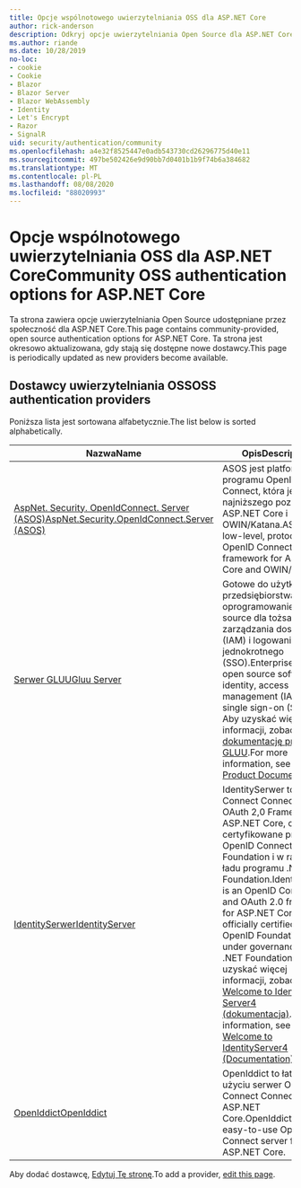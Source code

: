 ```yaml
---
title: Opcje wspólnotowego uwierzytelniania OSS dla ASP.NET Core
author: rick-anderson
description: Odkryj opcje uwierzytelniania Open Source dla ASP.NET Core.
ms.author: riande
ms.date: 10/28/2019
no-loc:
- cookie
- Cookie
- Blazor
- Blazor Server
- Blazor WebAssembly
- Identity
- Let's Encrypt
- Razor
- SignalR
uid: security/authentication/community
ms.openlocfilehash: a4e32f8525447e0adb543730cd26296775d40e11
ms.sourcegitcommit: 497be502426e9d90bb7d0401b1b9f74b6a384682
ms.translationtype: MT
ms.contentlocale: pl-PL
ms.lasthandoff: 08/08/2020
ms.locfileid: "88020993"
---
```

# <a name="community-oss-authentication-options-for-aspnet-core"></a><span data-ttu-id="dfbc6-103">Opcje wspólnotowego uwierzytelniania OSS dla ASP.NET Core</span><span class="sxs-lookup"><span data-stu-id="dfbc6-103">Community OSS authentication options for ASP.NET Core</span></span>

<span data-ttu-id="dfbc6-104">Ta strona zawiera opcje uwierzytelniania Open Source udostępniane przez społeczność dla ASP.NET Core.</span><span class="sxs-lookup"><span data-stu-id="dfbc6-104">This page contains community-provided, open source authentication options for ASP.NET Core.</span></span> <span data-ttu-id="dfbc6-105">Ta strona jest okresowo aktualizowana, gdy stają się dostępne nowe dostawcy.</span><span class="sxs-lookup"><span data-stu-id="dfbc6-105">This page is periodically updated as new providers become available.</span></span>

## <a name="oss-authentication-providers"></a><span data-ttu-id="dfbc6-106">Dostawcy uwierzytelniania OSS</span><span class="sxs-lookup"><span data-stu-id="dfbc6-106">OSS authentication providers</span></span>

<span data-ttu-id="dfbc6-107">Poniższa lista jest sortowana alfabetycznie.</span><span class="sxs-lookup"><span data-stu-id="dfbc6-107">The list below is sorted alphabetically.</span></span>

| <span data-ttu-id="dfbc6-108">Nazwa</span><span class="sxs-lookup"><span data-stu-id="dfbc6-108">Name</span></span> | <span data-ttu-id="dfbc6-109">Opis</span><span class="sxs-lookup"><span data-stu-id="dfbc6-109">Description</span></span> |
| ---- | ----------- |
| [<span data-ttu-id="dfbc6-110">AspNet. Security. OpenIdConnect. Server (ASOS)</span><span class="sxs-lookup"><span data-stu-id="dfbc6-110">AspNet.Security.OpenIdConnect.Server (ASOS)</span></span>](https://github.com/aspnet-contrib/AspNet.Security.OpenIdConnect.Server) | <span data-ttu-id="dfbc6-111">ASOS jest platformą programu OpenID Connect, która jest najniższego poziomu, dla ASP.NET Core i OWIN/Katana.</span><span class="sxs-lookup"><span data-stu-id="dfbc6-111">ASOS is a low-level, protocol-first OpenID Connect server framework for ASP.NET Core and OWIN/Katana.</span></span> |
| [<span data-ttu-id="dfbc6-112">Serwer GLUU</span><span class="sxs-lookup"><span data-stu-id="dfbc6-112">Gluu Server</span></span>](https://gluu.org/) | <span data-ttu-id="dfbc6-113">Gotowe do użytku przedsiębiorstwa, oprogramowanie open source dla tożsamości, zarządzania dostępem (IAM) i logowania jednokrotnego (SSO).</span><span class="sxs-lookup"><span data-stu-id="dfbc6-113">Enterprise ready, open source software for identity, access management (IAM), and single sign-on (SSO).</span></span> <span data-ttu-id="dfbc6-114">Aby uzyskać więcej informacji, zobacz [dokumentację produktu GLUU](https://gluu.org/docs/).</span><span class="sxs-lookup"><span data-stu-id="dfbc6-114">For more information, see the [Gluu Product Documentation](https://gluu.org/docs/).</span></span> |
| [<span data-ttu-id="dfbc6-115">IdentitySerwer</span><span class="sxs-lookup"><span data-stu-id="dfbc6-115">IdentityServer</span></span>](https://identityserver.io/) | <span data-ttu-id="dfbc6-116">IdentitySerwer to OpenID Connect Connect and OAuth 2,0 Framework dla ASP.NET Core, oficjalnie certyfikowane przez OpenID Connect Foundation i w ramach ładu programu .NET Foundation.</span><span class="sxs-lookup"><span data-stu-id="dfbc6-116">IdentityServer is an OpenID Connect and OAuth 2.0 framework for ASP.NET Core, officially certified by the OpenID Foundation and under governance of the .NET Foundation.</span></span> <span data-ttu-id="dfbc6-117">Aby uzyskać więcej informacji, zobacz [Welcome to Identity Server4 (dokumentacja)](https://identityserver4.readthedocs.io/en/latest/).</span><span class="sxs-lookup"><span data-stu-id="dfbc6-117">For more information, see [Welcome to IdentityServer4 (Documentation)](https://identityserver4.readthedocs.io/en/latest/).</span></span> |
| [<span data-ttu-id="dfbc6-118">OpenIddict</span><span class="sxs-lookup"><span data-stu-id="dfbc6-118">OpenIddict</span></span>](https://github.com/openiddict/openiddict-core) | <span data-ttu-id="dfbc6-119">OpenIddict to łatwy w użyciu serwer OpenID Connect Connect dla ASP.NET Core.</span><span class="sxs-lookup"><span data-stu-id="dfbc6-119">OpenIddict is an easy-to-use OpenID Connect server for ASP.NET Core.</span></span> |

<span data-ttu-id="dfbc6-120">Aby dodać dostawcę, [Edytuj Tę stronę](https://github.com/login?return_to=https%3A%2F%2Fgithub.com%2Faspnet%2FDocs%2Fedit%2Fmaster%2Faspnetcore%2Fsecurity%2Fauthentication%2Fcommunity.md).</span><span class="sxs-lookup"><span data-stu-id="dfbc6-120">To add a provider, [edit this page](https://github.com/login?return_to=https%3A%2F%2Fgithub.com%2Faspnet%2FDocs%2Fedit%2Fmaster%2Faspnetcore%2Fsecurity%2Fauthentication%2Fcommunity.md).</span></span>
